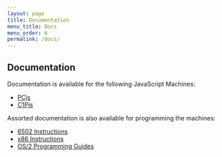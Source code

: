 ```yaml
---
layout: page
title: Documentation
menu_title: Docs
menu_order: 6
permalink: /docs/
---
```


Documentation
---

Documentation is available for the following JavaScript Machines:

* [PCjs](/docs/pcjs/)
* [C1Pjs](/docs/c1pjs/)

Assorted documentation is also available for programming the machines:

* [6502 Instructions](/docs/6502/)
* [x86 Instructions](/docs/x86/)
* [OS/2 Programming Guides](/docs/os2/)
